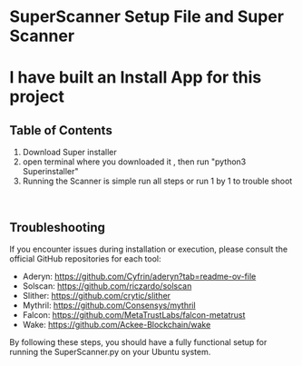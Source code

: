 # SuperScanner Setup File and Super Scanner













# I have built an Install App for this project 

## Table of Contents
1. Download Super installer
2. open terminal where you downloaded it , then run "python3 Superinstaller"
3. Running the Scanner is simple run all steps or run 1 by 1 to trouble shoot 

<br>
 

## Troubleshooting

If you encounter issues during installation or execution, please consult the official GitHub repositories for each tool:
- Aderyn: https://github.com/Cyfrin/aderyn?tab=readme-ov-file
- Solscan: https://github.com/riczardo/solscan
- Slither: https://github.com/crytic/slither
- Mythril: https://github.com/Consensys/mythril
- Falcon: https://github.com/MetaTrustLabs/falcon-metatrust
- Wake: https://github.com/Ackee-Blockchain/wake

By following these steps, you should have a fully functional setup for running the SuperScanner.py on your Ubuntu system.

